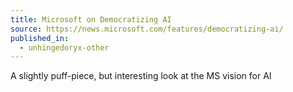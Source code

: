 ```yaml
---
title: Microsoft on Democratizing AI
source: https://news.microsoft.com/features/democratizing-ai/
published_in:
  - unhingedoryx-other
---
```

A slightly puff-piece, but interesting look at the MS vision for AI
